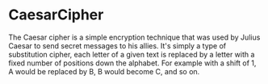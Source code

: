 # CaesarCipher
 The Caesar cipher is a simple encryption technique that was used by Julius Caesar to send secret messages to his allies.
 It's simply a type of substitution cipher, each letter of a given text is replaced by a letter with a fixed number of positions down the alphabet. 
 For example with a shift of 1, A would be replaced by B, B would become C, and so on.
